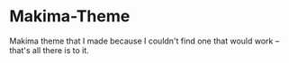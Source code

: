 # Makima-Theme
Makima theme that I made because I couldn't find one that would work – that's all there is to it.
